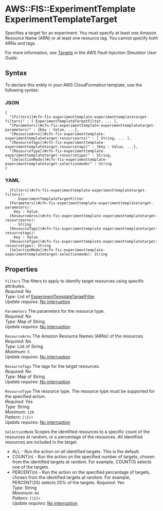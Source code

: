 # AWS::FIS::ExperimentTemplate ExperimentTemplateTarget<a name="aws-properties-fis-experimenttemplate-experimenttemplatetarget"></a>

Specifies a target for an experiment\. You must specify at least one Amazon Resource Name \(ARN\) or at least one resource tag\. You cannot specify both ARNs and tags\.

For more information, see [Targets](https://docs.aws.amazon.com/fis/latest/userguide/targets.html) in the _AWS Fault Injection Simulator User Guide_\.

## Syntax<a name="aws-properties-fis-experimenttemplate-experimenttemplatetarget-syntax"></a>

To declare this entity in your AWS CloudFormation template, use the following syntax:

### JSON<a name="aws-properties-fis-experimenttemplate-experimenttemplatetarget-syntax.json"></a>

```
{
  "[Filters](#cfn-fis-experimenttemplate-experimenttemplatetarget-filters)" : [ ExperimentTemplateTargetFilter, ... ],
  "[Parameters](#cfn-fis-experimenttemplate-experimenttemplatetarget-parameters)" : {Key : Value, ...},
  "[ResourceArns](#cfn-fis-experimenttemplate-experimenttemplatetarget-resourcearns)" : [ String, ... ],
  "[ResourceTags](#cfn-fis-experimenttemplate-experimenttemplatetarget-resourcetags)" : {Key : Value, ...},
  "[ResourceType](#cfn-fis-experimenttemplate-experimenttemplatetarget-resourcetype)" : String,
  "[SelectionMode](#cfn-fis-experimenttemplate-experimenttemplatetarget-selectionmode)" : String
}
```

### YAML<a name="aws-properties-fis-experimenttemplate-experimenttemplatetarget-syntax.yaml"></a>

```
  [Filters](#cfn-fis-experimenttemplate-experimenttemplatetarget-filters):
    - ExperimentTemplateTargetFilter
  [Parameters](#cfn-fis-experimenttemplate-experimenttemplatetarget-parameters):
    Key : Value
  [ResourceArns](#cfn-fis-experimenttemplate-experimenttemplatetarget-resourcearns):
    - String
  [ResourceTags](#cfn-fis-experimenttemplate-experimenttemplatetarget-resourcetags):
    Key : Value
  [ResourceType](#cfn-fis-experimenttemplate-experimenttemplatetarget-resourcetype): String
  [SelectionMode](#cfn-fis-experimenttemplate-experimenttemplatetarget-selectionmode): String
```

## Properties<a name="aws-properties-fis-experimenttemplate-experimenttemplatetarget-properties"></a>

`Filters` <a name="cfn-fis-experimenttemplate-experimenttemplatetarget-filters"></a>
The filters to apply to identify target resources using specific attributes\.  
_Required_: No  
_Type_: List of [ExperimentTemplateTargetFilter](aws-properties-fis-experimenttemplate-experimenttemplatetargetfilter.md)  
_Update requires_: [No interruption](https://docs.aws.amazon.com/AWSCloudFormation/latest/UserGuide/using-cfn-updating-stacks-update-behaviors.html#update-no-interrupt)

`Parameters` <a name="cfn-fis-experimenttemplate-experimenttemplatetarget-parameters"></a>
The parameters for the resource type\.  
_Required_: No  
_Type_: Map of String  
_Update requires_: [No interruption](https://docs.aws.amazon.com/AWSCloudFormation/latest/UserGuide/using-cfn-updating-stacks-update-behaviors.html#update-no-interrupt)

`ResourceArns` <a name="cfn-fis-experimenttemplate-experimenttemplatetarget-resourcearns"></a>
The Amazon Resource Names \(ARNs\) of the resources\.  
_Required_: No  
_Type_: List of String  
_Maximum_: `5`  
_Update requires_: [No interruption](https://docs.aws.amazon.com/AWSCloudFormation/latest/UserGuide/using-cfn-updating-stacks-update-behaviors.html#update-no-interrupt)

`ResourceTags` <a name="cfn-fis-experimenttemplate-experimenttemplatetarget-resourcetags"></a>
The tags for the target resources\.  
_Required_: No  
_Type_: Map of String  
_Update requires_: [No interruption](https://docs.aws.amazon.com/AWSCloudFormation/latest/UserGuide/using-cfn-updating-stacks-update-behaviors.html#update-no-interrupt)

`ResourceType` <a name="cfn-fis-experimenttemplate-experimenttemplatetarget-resourcetype"></a>
The resource type\. The resource type must be supported for the specified action\.  
_Required_: Yes  
_Type_: String  
_Maximum_: `128`  
_Pattern_: `[\S]+`  
_Update requires_: [No interruption](https://docs.aws.amazon.com/AWSCloudFormation/latest/UserGuide/using-cfn-updating-stacks-update-behaviors.html#update-no-interrupt)

`SelectionMode` <a name="cfn-fis-experimenttemplate-experimenttemplatetarget-selectionmode"></a>
Scopes the identified resources to a specific count of the resources at random, or a percentage of the resources\. All identified resources are included in the target\.

- ALL \- Run the action on all identified targets\. This is the default\.
- COUNT\(n\) \- Run the action on the specified number of targets, chosen from the identified targets at random\. For example, COUNT\(1\) selects one of the targets\.
- PERCENT\(n\) \- Run the action on the specified percentage of targets, chosen from the identified targets at random\. For example, PERCENT\(25\) selects 25% of the targets\.
  _Required_: Yes  
  _Type_: String  
  _Maximum_: `64`  
  _Pattern_: `[\S]+`  
  _Update requires_: [No interruption](https://docs.aws.amazon.com/AWSCloudFormation/latest/UserGuide/using-cfn-updating-stacks-update-behaviors.html#update-no-interrupt)
